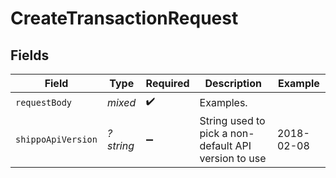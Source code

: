 # CreateTransactionRequest


## Fields

| Field                                                | Type                                                 | Required                                             | Description                                          | Example                                              |
| ---------------------------------------------------- | ---------------------------------------------------- | ---------------------------------------------------- | ---------------------------------------------------- | ---------------------------------------------------- |
| `requestBody`                                        | *mixed*                                              | :heavy_check_mark:                                   | Examples.                                            |                                                      |
| `shippoApiVersion`                                   | *?string*                                            | :heavy_minus_sign:                                   | String used to pick a non-default API version to use | 2018-02-08                                           |